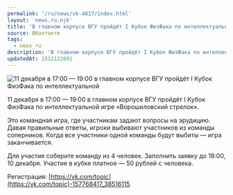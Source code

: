```yaml
---
permalink: '/ru/news/vk-4817/index.html'
layout: 'news.ru.njk'
title: 'В главном корпусе ВГУ пройдёт I Кубок ФизФака по интеллектуальной игре «Ворошиловский стрелок»'
source: ВКонтакте
tags:
  - news_ru
description: 'В главном корпусе ВГУ пройдёт I Кубок ФизФака по интеллектуальной игре «Ворошиловский стрелок»'
updatedAt: 1512122691
---
```

![11 декабря в 17:00 — 19:00 в главном корпусе ВГУ пройдёт I Кубок ФизФака по интеллектуальной](https://sun9-62.userapi.com/impf/c840126/v840126285/50904/_qtqUfQaBk4.jpg?size=673x442&quality=96&proxy=1&sign=f68ad121e3b8d46a1dd23f490158c24c&c_uniq_tag=SPFaqF9IuZCSDkRCkTlFF1Iu0kLi2ePMgvhs3-DT15M&type=album)

11 декабря в 17:00 — 19:00 в главном корпусе ВГУ пройдёт I Кубок ФизФака по интеллектуальной игре «Ворошиловский стрелок».

Это командная игра, где участникам задают вопросы на эрудицию. Давая правильные ответы, игроки выбивают участников из команды соперников. Когда все участники одной команды будут выбиты — игра заканчивается.

Для участия соберите команду из 4 человек. Заполнить заявку до 18:00, 10 декабря. Участие в кубке платное — 50 рублей с человека.

Регистрация: [https://vk.com/topic](https://vk.com/topic)-157768417_38516115

